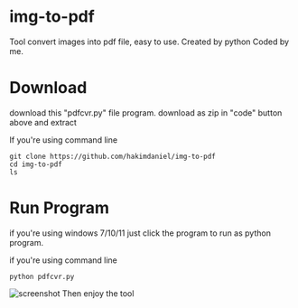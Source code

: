 # img-to-pdf
Tool convert images into pdf file, easy to use. Created by python Coded by me.

# Download
download this "pdfcvr.py" file program.
download as zip in "code" button above and extract

If you're using command line
```shell
git clone https://github.com/hakimdaniel/img-to-pdf
cd img-to-pdf
ls
```

# Run Program

if you're using windows 7/10/11
just click the program to run as python program.

if you're using command line
```shell
python pdfcvr.py
```

![screenshot](Screenshot_2024-12-23-10-45-46-053_com.termux-edit.jpg)
Then enjoy the tool
